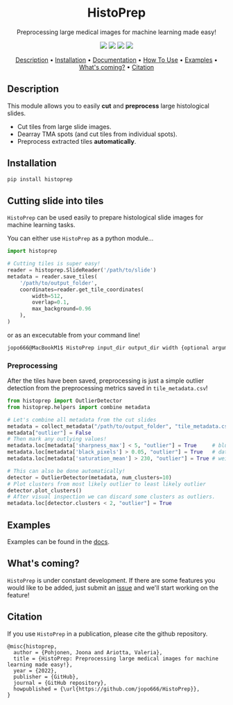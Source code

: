 <div align="center">

# HistoPrep
Preprocessing large medical images for machine learning made easy!

<p align="center">
    <a href="#version" alt="Version">
        <img src="https://img.shields.io/pypi/v/histoprep"/></a>
    <a href="#licence" alt="Licence">
        <img src="https://img.shields.io/github/license/jopo666/HistoPrep"/></a>
    <a href="#issues" alt="Issues">
        <img src="https://img.shields.io/github/issues/jopo666/HistoPrep"/></a>
    <a href="#activity" alt="Activity">
        <img src="https://img.shields.io/github/last-commit/jopo666/HistoPrep"/></a>
</p>

<p align="center">
  <a href="#description">Description</a> •
  <a href="#installation">Installation</a> •
  <a href="https://jopo666.github.io/HistoPrep/">Documentation</a> •
  <a href="#how-to-use">How To Use</a> •
  <a href="#examples">Examples</a> •
  <a href="#whats-coming">What's coming?</a> •
  <a href="#citation">Citation</a>
</p>

</div>


## Description

This module allows you to easily **cut** and **preprocess** large histological slides.

- Cut tiles from large slide images.
- Dearray TMA spots (and cut tiles from individual spots).
- Preprocess extracted tiles **automatically**.

## Installation 

```bash 
pip install histoprep
```

## Cutting slide into tiles

``HistoPrep`` can be used easily to prepare histological slide images for machine learning tasks.

You can either use `HistoPrep` as a python module...

```python
import histoprep

# Cutting tiles is super easy!
reader = histoprep.SlideReader('/path/to/slide')
metadata = reader.save_tiles(
    '/path/to/output_folder',
    coordinates=reader.get_tile_coordinates(
        width=512, 
        overlap=0.1, 
        max_background=0.96
    ),
)
```
or as an excecutable from your command line!

```bash
jopo666@MacBookM1$ HistoPrep input_dir output_dir width {optional arguments}
```

### Preprocessing

After the tiles have been saved, preprocessing is just a simple outlier detection from the preprocessing metrics saved in `tile_metadata.csv`!

```python
from histoprep import OutlierDetector
from histoprep.helpers import combine metadata

# Let's combine all metadata from the cut slides
metadata = collect_metadata("/path/to/output_folder", "tile_metadata.csv")
metadata["outlier"] = False 
# Then mark any outlying values!
metadata.loc[metadata['sharpness_max'] < 5, "outlier"] = True     # blurry
metadata.loc[metadata['black_pixels'] > 0.05, "outlier"] = True   # data loss
metadata.loc[metadata['saturation_mean'] > 230, "outlier"] = True # weird blue shit

# This can also be done automatically!
detector = OutlierDetector(metadata, num_clusters=10)
# Plot clusters from most likely outlier to least likely outlier
detector.plot_clusters()
# After visual inspection we can discard some clusters as outliers.
metadata.loc[detector.clusters < 2, "outlier"] = True 
```

## Examples

Examples can be found in the [docs](https://github.io/jopo666/HistoPrep/).

## What's coming?

`HistoPrep` is under constant development. If there are some features you would like to be added, just submit an [issue](https://github.com/jopo666/HistoPrep/issues) and we'll start working on the feature!

## Citation

If you use `HistoPrep` in a publication, please cite the github repository.

```
@misc{histoprep,
  author = {Pohjonen, Joona and Ariotta, Valeria},
  title = {HistoPrep: Preprocessing large medical images for machine learning made easy!},
  year = {2022},
  publisher = {GitHub},
  journal = {GitHub repository},
  howpublished = {\url{https://github.com/jopo666/HistoPrep}},
}
```
